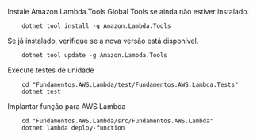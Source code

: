 
Instale Amazon.Lambda.Tools Global Tools se ainda não estiver instalado.
```
    dotnet tool install -g Amazon.Lambda.Tools
```

Se já instalado, verifique se a nova versão está disponível.
```
    dotnet tool update -g Amazon.Lambda.Tools
```

Execute testes de unidade
```
    cd "Fundamentos.AWS.Lambda/test/Fundamentos.AWS.Lambda.Tests"
    dotnet test
```

Implantar função para AWS Lambda
```
    cd "Fundamentos.AWS.Lambda/src/Fundamentos.AWS.Lambda"
    dotnet lambda deploy-function
```
